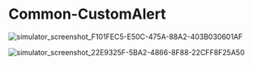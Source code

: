 # Common-CustomAlert

![simulator_screenshot_F101FEC5-E50C-475A-88A2-403B030601AF](https://user-images.githubusercontent.com/48217498/183595629-7af1edcb-1015-411f-ac81-17c5838656a7.png)



![simulator_screenshot_22E9325F-5BA2-4866-8F88-22CFF8F25A50](https://user-images.githubusercontent.com/48217498/183595687-24703005-c4e2-4a0d-a41a-120e02f99a93.png)
